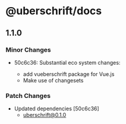 # @uberschrift/docs

## 1.1.0

### Minor Changes

- 50c6c36: Substantial eco system changes:

  - add vueberschrift package for Vue.js
  - Make use of changesets

### Patch Changes

- Updated dependencies [50c6c36]
  - uberschrift@0.1.0
